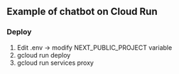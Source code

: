 ## Example of chatbot on Cloud Run

### Deploy
1. Edit .env -> modify NEXT_PUBLIC_PROJECT variable
2. gcloud run deploy <service name>
3. gcloud run services proxy <service name>